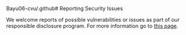 Bayu06-cvu/.github# Reporting Security Issues

We welcome reports of possible vulnerabilities or issues as part of our responsible disclosure program. For more information go to
[this page](https://www.adyen.com/policies-and-disclaimer/responsible-disclosure).
